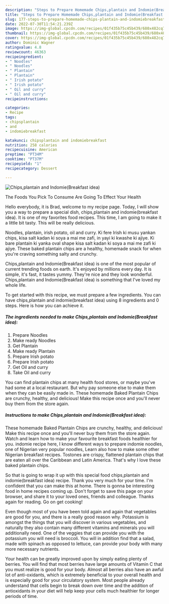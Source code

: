 ```yaml
---
description: "Steps to Prepare Homemade Chips,plantain and Indomie(Breakfast idea)"
title: "Steps to Prepare Homemade Chips,plantain and Indomie(Breakfast idea)"
slug: 177-steps-to-prepare-homemade-chips-plantain-and-indomiebreakfast-idea
date: 2022-07-30T11:54:21.239Z
image: https://img-global.cpcdn.com/recipes/01f435b75c45b439/680x482cq70/chipsplantain-and-indomiebreakfast-idea-recipe-main-photo.jpg
thumbnail: https://img-global.cpcdn.com/recipes/01f435b75c45b439/680x482cq70/chipsplantain-and-indomiebreakfast-idea-recipe-main-photo.jpg
cover: https://img-global.cpcdn.com/recipes/01f435b75c45b439/680x482cq70/chipsplantain-and-indomiebreakfast-idea-recipe-main-photo.jpg
author: Dominic Wagner
ratingvalue: 4.8
reviewcount: 46363
recipeingredient:
- " Noodles"
- " Noodles"
- " Plantain"
- " Plantain"
- " Irish potato"
- " Irish potato"
- " Oil and curry"
- " Oil and curry"
recipeinstructions:

categories:
- Recipe
tags:
- chipsplantain
- and
- indomiebreakfast

katakunci: chipsplantain and indomiebreakfast 
nutrition: 258 calories
recipecuisine: American
preptime: "PT34M"
cooktime: "PT37M"
recipeyield: "1"
recipecategory: Dessert

---
```



![Chips,plantain and Indomie(Breakfast idea)](https://img-global.cpcdn.com/recipes/01f435b75c45b439/680x482cq70/chipsplantain-and-indomiebreakfast-idea-recipe-main-photo.jpg)

The Foods You Pick To Consume Are Going To Effect Your Health

Hello everybody, it is Brad, welcome to my recipe page. Today, I will show you a way to prepare a special dish, chips,plantain and indomie(breakfast idea). It is one of my favorites food recipes. This time, I am going to make it a little bit tasty. This will be really delicious.

Noodles, plantain, irish potato, oil and curry. Ki fere Irish ki musu yankan chips, kisa salt kadan ki soya a mai me zafi, in yayi ki kwashe ki ajiye. Ki bare plantain ki yanka oval shape kisa salt kadan ki soya a mai me zafi ki ajiye. These baked plantain chips are a healthy, homemade snack for when you&#39;re craving something salty and crunchy.

Chips,plantain and Indomie(Breakfast idea) is one of the most popular of current trending foods on earth. It's enjoyed by millions every day. It is simple, it's fast, it tastes yummy. They're nice and they look wonderful. Chips,plantain and Indomie(Breakfast idea) is something that I've loved my whole life.


To get started with this recipe, we must prepare a few ingredients. You can have chips,plantain and indomie(breakfast idea) using 8 ingredients and 0 steps. Here is how you can achieve it.

<!--inarticleads1-->

##### The ingredients needed to make Chips,plantain and Indomie(Breakfast idea):

1. Prepare  Noodles
1. Make ready  Noodles
1. Get  Plantain
1. Make ready  Plantain
1. Prepare  Irish potato
1. Prepare  Irish potato
1. Get  Oil and curry
1. Take  Oil and curry


You can find plantain chips at many health food stores, or maybe you&#39;ve had some at a local restaurant. But why pay someone else to make them when they can be easily made in. These homemade Baked Plantain Chips are crunchy, healthy, and delicious! Make this recipe once and you&#39;ll never buy them from the store again. 

<!--inarticleads2-->

##### Instructions to make Chips,plantain and Indomie(Breakfast idea):



These homemade Baked Plantain Chips are crunchy, healthy, and delicious! Make this recipe once and you&#39;ll never buy them from the store again. Watch and learn how to make your favourite breakfast foods healthier for you. indomie recipe here, I know different ways to prepare indomie noodles, one of Nigerian very popular noodles, Learn also how to make some other Nigerian breakfast recipes. Tostones are crispy, flattened plantain chips that are eaten all over the Caribbean and Latin America. That&#39;s why I love these baked plantain chips. 

So that is going to wrap it up with this special food chips,plantain and indomie(breakfast idea) recipe. Thank you very much for your time. I'm confident that you can make this at home. There is gonna be interesting food in home recipes coming up. Don't forget to save this page on your browser, and share it to your loved ones, friends and colleague. Thanks again for reading. Go on get cooking!

Even though most of you have been told again and again that vegetables are good for you, and there is a really good reason why. Potassium is amongst the things that you will discover in various vegetables, and naturally they also contain many different vitamins and minerals you will additionally need. One of the veggies that can provide you with the potassium you will need is broccoli. You will in addition find that a salad, made with spinach as opposed to lettuce, can provide your body with many more necessary nutrients.

Your health can be greatly improved upon by simply eating plenty of berries. You will find that most berries have large amounts of Vitamin C that you must realize is good for your body. Almost all berries also have an awful lot of anti-oxidants, which is extremely beneficial to your overall health and is especially good for your circulatory system. Most people already understand that cells begin to break down over time and the addition of antioxidants in your diet will help keep your cells much healthier for longer periods of time.
